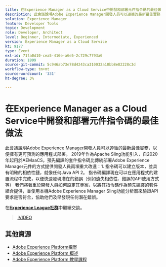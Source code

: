 ```yaml
---
title: 在Experience Manager as a Cloud Service中開發和部署元件指令碼的最佳做法
description: 此會議說明Adobe Experience Manager開發人員可以遵循的最新最佳實務，以便擁有更可預測的應用程式部署。 2019年作為Apache Sling功能引入，自2020年起用於AEMaaCS，預先編譯的套件指令碼比部署Adobe Experience Manager元件的傳統方法提供開發人員兩個重大改進 — 1。 指令碼可以建立版本，並具有明確的相依性鏈，就像任何Java API 2。 指令碼編譯現在可以在應用程式的建置流程中完成，以便快速發現潛在的錯誤（例如遺失相依性、錯誤的API使用方式等） 我們將著重於開發人員如何設定其專案，以將其指令碼作為預先編譯的套件組合提供，並使用本機Adobe Experience Manager Sling功能分析器來驗證API要求是否符合，協助他們及早發現任何潛在錯誤。
solution: Experience Manager
feature: Developer Tools
topic: Development
role: Developer, Architect
level: Beginner, Intermediate, Experienced
version: Experience Manager as a Cloud Service
kt: 9177
type: Event
exl-id: 71fa0d10-cea5-416e-a6e5-2c729c7793a6
duration: 1899
source-git-commit: 5c946ab73e78d4243ca310032a10bb8e82228c3d
workflow-type: tm+mt
source-wordcount: '331'
ht-degree: 3%

---
```


# 在Experience Manager as a Cloud Service中開發和部署元件指令碼的最佳做法

此會議說明Adobe Experience Manager開發人員可以遵循的最新最佳實務，以便擁有更可預測的應用程式部署。 2019年作為Apache Sling功能引入，自2020年起用於AEMaaCS，預先編譯的套件指令碼比傳統部署Adobe Experience Manager元件的方式提供開發人員兩項重大改進：1. 指令碼可以建立版本，並具有明確的相依性鏈，就像任何Java API 2。 指令碼編譯現在可以在應用程式的建置流程中完成，以便快速發現潛在的錯誤（例如遺失相依性、錯誤的API使用方式等） 我們將著重於開發人員如何設定其專案，以將其指令碼作為預先編譯的套件組合提供，並使用本機Adobe Experience Manager Sling功能分析器來驗證API要求是否符合，協助他們及早發現任何潛在錯誤。

在&#x200B;**[Experience League社群](https://adobe.ly/3zJrS0f)**&#x200B;中繼續交談。

>[!VIDEO](https://video.tv.adobe.com/v/337851/?quality=12&learn=on&hidetitle=true)

## 其他資源

- [Adobe Experience Platform檔案](https://experienceleague.adobe.com/docs/experience-platform.html?lang=zh-Hant)
- [Adobe Experience Platform 概述](https://experienceleague.adobe.com/docs/experience-platform/landing/home.html?lang=zh-Hant)
- [Adobe Experience Platform 教學課程](https://experienceleague.adobe.com/docs/platform-learn/tutorials/overview.html?lang=zh-Hant)
